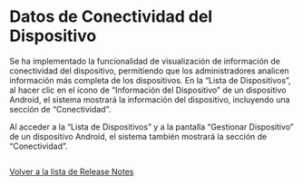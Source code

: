 # Datos de Conectividad del Dispositivo

Se ha implementado la funcionalidad de visualización de información de conectividad del dispositivo, permitiendo que los administradores analicen información más completa de los dispositivos. En la “Lista de Dispositivos”, al hacer clic en el ícono de “Información del Dispositivo” de un dispositivo Android, el sistema mostrará la información del dispositivo, incluyendo una sección de “Conectividad”.

Al acceder a la “Lista de Dispositivos” y a la pantalla “Gestionar Dispositivo” de un dispositivo Android, el sistema también mostrará la sección de “Conectividad”.

<figure><img src="../../../.gitbook/assets/image (150).png" alt=""><figcaption></figcaption></figure>

[Volver a la lista de Release Notes](./)
